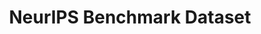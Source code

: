 ---
title: "NeurIPS Benchmark Dataset"
publishDate: 2024-10-26
description: "🚀 Excited to announce that our paper, <em>VLM4Bio: A New Benchmark Dataset for Vision-Language Models</em>, has been accepted to NeurIPS 2024! This work introduces a comprehensive benchmark tailored for evaluating Vision-Language Models in the context of biological data. [📄 paper] [💻 code]"
category: "Publication"
---